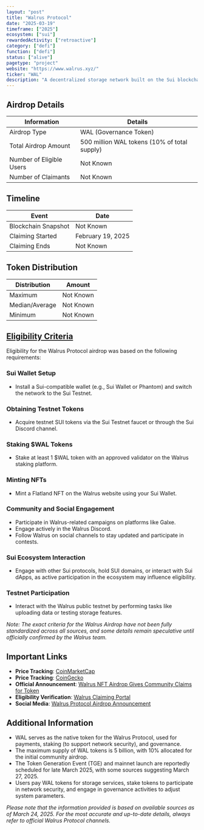 ```yaml
---
layout: "post"
title: "Walrus Protocol"
date: "2025-03-19"
timeframe: ["2025"]
ecosystem: ["sui"]
rewardedActivity: ["retroactive"]
category: ["defi"]
function: ["defi"]
status: ["alive"]
pagetype: "project"
website: "https://www.walrus.xyz/"
ticker: "WAL"
description: "A decentralized storage network built on the Sui blockchain, aiming to provide secure, efficient, and decentralized data storage solutions."
---
```

## Airdrop Details

| Information              | Details                                      |
| ------------------------ | -------------------------------------------- |
| Airdrop Type             | WAL (Governance Token)                       |
| Total Airdrop Amount     | 500 million WAL tokens (10% of total supply) |
| Number of Eligible Users | Not Known                                    |
| Number of Claimants      | Not Known                                    |

## Timeline

| Event               | Date              |
| ------------------- | ----------------- |
| Blockchain Snapshot | Not Known         |
| Claiming Started    | February 19, 2025 |
| Claiming Ends       | Not Known         |

## Token Distribution

| Distribution   | Amount    |
| -------------- | --------- |
| Maximum        | Not Known |
| Median/Average | Not Known |
| Minimum        | Not Known |

## [Eligibility Criteria](https://www.walrus.xyz/blog/wal-mainnet-nft-airdrop)

Eligibility for the Walrus Protocol airdrop was based on the following requirements:

### Sui Wallet Setup
- Install a Sui-compatible wallet (e.g., Sui Wallet or Phantom) and switch the network to the Sui Testnet.

### Obtaining Testnet Tokens
- Acquire testnet SUI tokens via the Sui Testnet faucet or through the Sui Discord channel.

### Staking $WAL Tokens
- Stake at least 1 $WAL token with an approved validator on the Walrus staking platform.

### Minting NFTs
- Mint a Flatland NFT on the Walrus website using your Sui Wallet.

### Community and Social Engagement
- Participate in Walrus-related campaigns on platforms like Galxe.
- Engage actively in the Walrus Discord.
- Follow Walrus on social channels to stay updated and participate in contests.

### Sui Ecosystem Interaction
- Engage with other Sui protocols, hold SUI domains, or interact with Sui dApps, as active participation in the ecosystem may influence eligibility.

### Testnet Participation
- Interact with the Walrus public testnet by performing tasks like uploading data or testing storage features.

_Note: The exact criteria for the Walrus Airdrop have not been fully standardized across all sources, and some details remain speculative until officially confirmed by the Walrus team._

## Important Links

- **Price Tracking**: [CoinMarketCap](https://coinmarketcap.com/currencies/walrus)
- **Price Tracking**: [CoinGecko](https://www.coingecko.com/en/coins/walrus-2)
- **Official Announcement**: [Walrus NFT Airdrop Gives Community Claims for Token](https://www.walrus.xyz/blog/wal-mainnet-nft-airdrop)
- **Eligibility Verification**: [Walrus Claiming Portal](https://claim.walrus.xyz/airdrop/link-social)
- **Social Media**: [Walrus Protocol Airdrop Announcement](https://x.com/WalrusProtocol/status/1902729820754071740)

## Additional Information

- WAL serves as the native token for the Walrus Protocol, used for payments, staking (to support network security), and governance.
- The maximum supply of WAL tokens is 5 billion, with 10% allocated for the initial community airdrop.
- The Token Generation Event (TGE) and mainnet launch are reportedly scheduled for late March 2025, with some sources suggesting March 27, 2025.
- Users pay WAL tokens for storage services, stake tokens to participate in network security, and engage in governance activities to adjust system parameters.

_Please note that the information provided is based on available sources as of March 24, 2025. For the most accurate and up-to-date details, always refer to official Walrus Protocol channels._